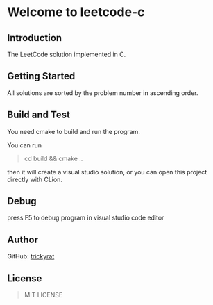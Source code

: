 # Welcome to leetcode-c

## Introduction

The LeetCode solution implemented in C.

## Getting Started

All solutions are sorted by the problem number in ascending order.

## Build and Test

You need cmake to build and run the program.  

You can run 
> cd build && cmake ..

then it will create a visual studio solution, or you can open this project directly with CLion.  

## Debug

press F5 to debug program in visual studio code editor

## Author

GitHub: [trickyrat](https://github.com/trickyrat)

## License

> MIT LICENSE